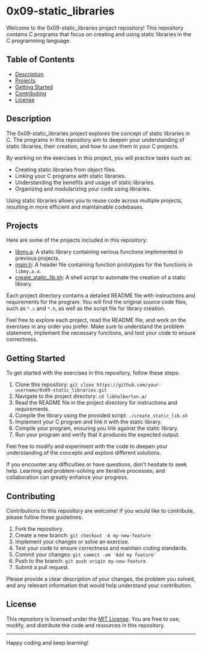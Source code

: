 # 0x09-static_libraries

Welcome to the 0x09-static_libraries project repository! This repository contains C programs that focus on creating and using static libraries in the C programming language.

## Table of Contents

- [Description](#description)
- [Projects](#projects)
- [Getting Started](#getting-started)
- [Contributing](#contributing)
- [License](#license)

## Description

The 0x09-static_libraries project explores the concept of static libraries in C. The programs in this repository aim to deepen your understanding of static libraries, their creation, and how to use them in your C projects.

By working on the exercises in this project, you will practice tasks such as:

- Creating static libraries from object files.
- Linking your C programs with static libraries.
- Understanding the benefits and usage of static libraries.
- Organizing and modularizing your code using libraries.

Using static libraries allows you to reuse code across multiple projects, resulting in more efficient and maintainable codebases.

## Projects

Here are some of the projects included in this repository:

- [libmy.a](./libmy.a/): A static library containing various functions implemented in previous projects.
- [main.h](./main.h/): A header file containing function prototypes for the functions in `libmy.a.a`.
- [create_static_lib.sh](./create_static_lib.sh/): A shell script to automate the creation of a static library.

Each project directory contains a detailed README file with instructions and requirements for the program. You will find the original source code files, such as `*.c` and `*.h`, as well as the script file for library creation.

Feel free to explore each project, read the README file, and work on the exercises in any order you prefer. Make sure to understand the problem statement, implement the necessary functions, and test your code to ensure correctness.

## Getting Started

To get started with the exercises in this repository, follow these steps:

1. Clone this repository: `git clone https://github.com/your-username/0x09-static_libraries.git`
2. Navigate to the project directory: `cd libholberton.a/`
3. Read the README file in the project directory for instructions and requirements.
4. Compile the library using the provided script: `./create_static_lib.sh`
5. Implement your C program and link it with the static library.
6. Compile your program, ensuring you link against the static library.
7. Run your program and verify that it produces the expected output.

Feel free to modify and experiment with the code to deepen your understanding of the concepts and explore different solutions.

If you encounter any difficulties or have questions, don't hesitate to seek help. Learning and problem-solving are iterative processes, and collaboration can greatly enhance your progress.

## Contributing

Contributions to this repository are welcome! If you would like to contribute, please follow these guidelines:

1. Fork the repository.
2. Create a new branch: `git checkout -b my-new-feature`
3. Implement your changes or solve an exercise.
4. Test your code to ensure correctness and maintain coding standards.
5. Commit your changes: `git commit -am 'Add my feature'`
6. Push to the branch: `git push origin my-new-feature`
7. Submit a pull request.

Please provide a clear description of your changes, the problem you solved, and any relevant information that would help understand your contribution.

## License

This repository is licensed under the [MIT License](LICENSE). You are free to use, modify, and distribute the code and resources in this repository.

---

Happy coding and keep learning!

